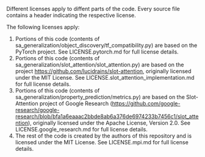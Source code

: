 Different licenses apply to diffent parts of the code. Every source file contains a header indicating the respective license.

The following licenses apply:
1. Portions of this code (contents of sa_generalization/object_discovery/tf_compatibility.py) are based on the PyTorch project. See LICENSE.pytorch.md for full license details.
2. Portions of this code (contents of sa_generalization/slot_attention/slot_attention.py) are based on the project https://github.com/lucidrains/slot-attention, originally licensed under the MIT License. See LICENSE.slot_attention_implementation.md for full license details.
3. Portions of this code (contents of sa_generalization/property_prediction/metrics.py) are based on the Slot-Attention project of Google Research (https://github.com/google-research/google-research/blob/bfa1a6eaaac2bbde8ab6a376de6974233b7456c1/slot_attention), originally licensed under the Apache License, Version 2.0. See LICENSE.google_research.md for full license details.
4. The rest of the code is created by the authors of this repository and is licensed under the MIT License. See LICENSE.mpi.md for full license details.
